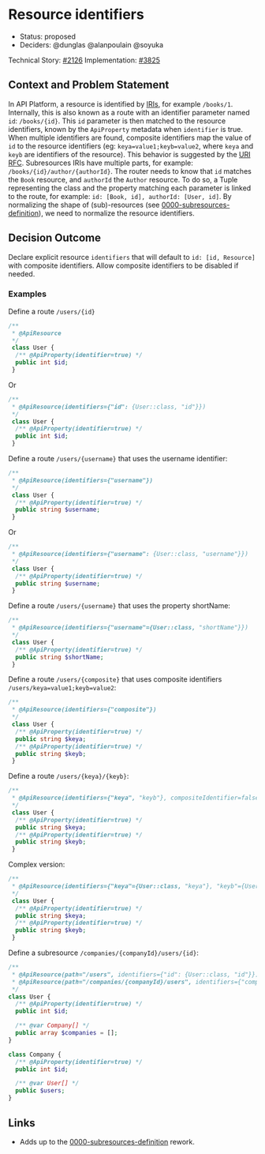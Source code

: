 # Resource identifiers

* Status: proposed
* Deciders: @dunglas @alanpoulain @soyuka

Technical Story: [#2126][pull/2126]
Implementation: [#3825][pull/3825 ]

## Context and Problem Statement

In API Platform, a resource is identified by [IRIs][rfc/IRI], for example `/books/1`. Internally, this is also known as a route with an identifier parameter named `id`: `/books/{id}`. This `id` parameter is then matched to the resource identifiers, known by the `ApiProperty` metadata when `identifier` is true. When multiple identifiers are found, composite identifiers map the value of `id` to the resource identifiers (eg: `keya=value1;keyb=value2`, where `keya` and `keyb` are identifiers of the resource). This behavior is suggested by the [URI RFC][rfc/URI].
Subresources IRIs have multiple parts, for example: `/books/{id}/author/{authorId}`. The router needs to know that `id` matches the `Book` resource, and `authorId` the `Author` resource. To do so, a Tuple representing the class and the property matching each parameter is linked to the route, for example: `id: [Book, id], authorId: [User, id]`.
By normalizing the shape of (sub)-resources (see [0000-subresources-definition][0000-subresources-definition]), we need to normalize the resource identifiers.

## Decision Outcome

Declare explicit resource `identifiers` that will default to `id: [id, Resource]` with composite identifiers. Allow composite identifiers to be disabled if needed.

### Examples

Define a route `/users/{id}` 

```php
/**
 * @ApiResource
 */
 class User {
  /** @ApiProperty(identifier=true) */
  public int $id;
 }
```

Or 

```php
/**
 * @ApiResource(identifiers={"id": {User::class, "id"}})
 */
 class User {
  /** @ApiProperty(identifier=true) */
  public int $id;
 }
```

Define a route `/users/{username}` that uses the username identifier:

```php
/**
 * @ApiResource(identifiers={"username"})
 */
 class User {
  /** @ApiProperty(identifier=true) */
  public string $username;
 }
```

Or

```php
/**
 * @ApiResource(identifiers={"username": {User::class, "username"}})
 */
 class User {
  /** @ApiProperty(identifier=true) */
  public string $username;
 }
```

Define a route `/users/{username}` that uses the property shortName:

```php
/**
 * @ApiResource(identifiers={"username"={User::class, "shortName"}})
 */
 class User {
  /** @ApiProperty(identifier=true) */
  public string $shortName;
 }
```

Define a route `/users/{composite}` that uses composite identifiers `/users/keya=value1;keyb=value2`:

```php
/**
 * @ApiResource(identifiers={"composite"})
 */
 class User {
  /** @ApiProperty(identifier=true) */
  public string $keya;
  /** @ApiProperty(identifier=true) */
  public string $keyb;
 }
```

Define a route `/users/{keya}/{keyb}`:

```php
/**
 * @ApiResource(identifiers={"keya", "keyb"}, compositeIdentifier=false)
 */
 class User {
  /** @ApiProperty(identifier=true) */
  public string $keya;
  /** @ApiProperty(identifier=true) */
  public string $keyb;
 }
```

Complex version: 

```php
/**
 * @ApiResource(identifiers={"keya"={User::class, "keya"}, "keyb"={User::class, "keyb"}}, compositeIdentifier=false)
 */
 class User {
  /** @ApiProperty(identifier=true) */
  public string $keya;
  /** @ApiProperty(identifier=true) */
  public string $keyb;
 }
```

Define a subresource `/companies/{companyId}/users/{id}`: 

```php
/**
 * @ApiResource(path="/users", identifiers={"id": {User::class, "id"}})
 * @ApiResource(path="/companies/{companyId}/users", identifiers={"companyId": {Company::class, "id"}, "id": {User::class, "id"}})
 */
class User {
  /** @ApiProperty(identifier=true) */
  public int $id;

  /** @var Company[] */
  public array $companies = [];
}

class Company {
  /** @ApiProperty(identifier=true) */
  public int $id;

  /** @var User[] */
  public $users;
}
```

## Links 

* Adds up to the [0000-subresources-definition][0000-subresources-definition] rework.

[0000-subresources-definition]: ./0000-subresources-definition "Subresources definition"
[pull/2126]: https://github.com/api-platform/core/pull/2126 "Ability to specify identifier property of custom item operations"
[pull/3825]: https://github.com/api-platform/core/pull/3825 "Rework to improve and simplify identifiers management"
[rfc/IRI]: https://tools.ietf.org/html/rfc3987 "RFC3987"
[rfc/URI]: https://tools.ietf.org/html/rfc3986#section-3.3 "RFC 3986"
